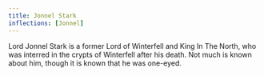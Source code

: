 ```yaml
---
title: Jonnel Stark
inflections: [Jonnel]
---
```


Lord Jonnel Stark is a former Lord of Winterfell and King In The North, who was interred in the crypts of Winterfell after his death. Not much is known about him, though it is known that he was one-eyed. 


